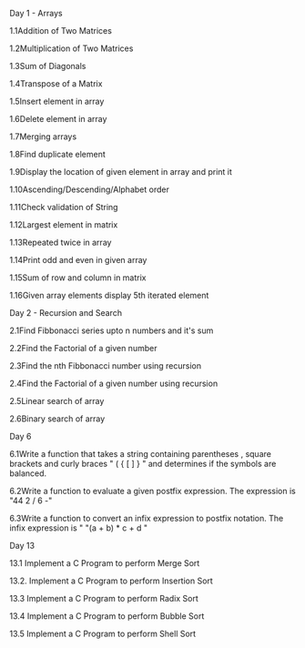 Day 1 - Arrays

1.1Addition of Two Matrices

1.2Multiplication of Two Matrices

1.3Sum of Diagonals

1.4Transpose of a Matrix

1.5Insert element in array

1.6Delete element in array

1.7Merging arrays

1.8Find duplicate element

1.9Display the location of given element in array and print it

1.10Ascending/Descending/Alphabet order

1.11Check validation of String

1.12Largest element in matrix

1.13Repeated twice in array

1.14Print odd and even in given array

1.15Sum of row and column in matrix

1.16Given array elements display 5th iterated element

Day 2 - Recursion and Search

2.1Find Fibbonacci series upto n numbers and it's sum

2.2Find the Factorial of a given number

2.3Find the nth Fibbonacci number using recursion

2.4Find the Factorial of a given number using recursion

2.5Linear search of array

2.6Binary search of array

Day 6

6.1Write a function that takes a string containing parentheses , square brackets  and curly braces "  ( { [ ] } " and determines if the symbols are balanced.
 
6.2Write a function to evaluate a given postfix expression. The expression is "44 2 / 6 -"

6.3Write a function to convert an infix expression to postfix notation. The infix expression is " "(a + b) * c + d "

Day 13

13.1 Implement a C Program to perform Merge Sort

13.2. Implement a C Program to perform Insertion Sort

13.3 Implement a C Program to perform Radix Sort

13.4 Implement a C Program to perform Bubble Sort

13.5 Implement a C Program to perform Shell Sort
